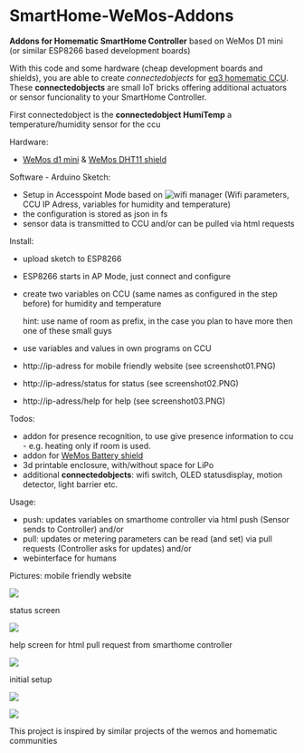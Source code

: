 # SmartHome-WeMos-Addons
**Addons for Homematic SmartHome Controller** based on WeMos D1 mini (or similar ESP8266 based development boards)

With this code and some hardware (cheap development boards and shields), you are able to create *connectedobjects* for [eq3 homematic CCU](http://www.eq-3.de/produkte/homematic.html). These __connectedobjects__ are small IoT bricks offering additional actuators or sensor funcionality to your SmartHome Controller.  

First connectedobject is the
__connectedobject HumiTemp__ 
a temperature/humidity sensor for the ccu

Hardware:
* [WeMos d1 mini](https://www.wemos.cc/product/d1-mini.html) & [WeMos DHT11 shield](https://www.wemos.cc/product/dht-shield.html)


Software - Arduino Sketch:
* Setup in Accesspoint Mode based on ![wifi manager](https://github.com/tzapu/WiFiManager) 
  (Wifi parameters, CCU IP Adress, variables for humidity and temperature) 
* the configuration is stored as json in fs
* sensor data is transmitted to CCU and/or can be pulled via html requests


Install:
* upload sketch to ESP8266
* ESP8266 starts in AP Mode, just connect and configure
* create two variables on CCU (same names as configured in the step before) for humidity and temperature

   hint: use name of room as prefix, in the case you plan to have more then one of these small guys
* use variables and values in own programs on CCU
* http://ip-adress for mobile friendly website (see screenshot01.PNG)
* http://ip-adress/status for status (see screenshot02.PNG)
* http://ip-adress/help for help (see screenshot03.PNG)

Todos:
* addon for presence recognition, to use give presence information to ccu - e.g. heating only if room is used.
* addon for [WeMos Battery shield](https://www.wemos.cc/product/battery-shield.html)
* 3d printable enclosure, with/without space for LiPo
* additional **connectedobjects**: wifi switch, OLED statusdisplay, motion detector, light barrier etc.

Usage:
* push: updates variables on smarthome controller via html push (Sensor sends to Controller) and/or
* pull: updates or metering parameters can be read (and set) via pull requests (Controller asks for updates) and/or
* webinterface for humans

Pictures:
mobile friendly website

![](https://github.com/holgerimbery/SmartHome-WeMos-Addons/blob/master/screens/screenshot01.PNG)

status screen

![](https://github.com/holgerimbery/SmartHome-WeMos-Addons/blob/master/screens/screenshot02.PNG)

help screen for html pull request from smarthome controller

![](https://github.com/holgerimbery/SmartHome-WeMos-Addons/blob/master/screens/screenshot03.PNG)

initial setup

![](https://github.com/holgerimbery/SmartHome-WeMos-Addons/blob/master/screens/initial_setup01.png)

![](https://github.com/holgerimbery/SmartHome-WeMos-Addons/blob/master/screens/initialsetup02.png)

This project is inspired by similar projects of the wemos and homematic communities
